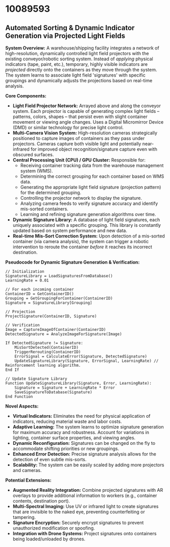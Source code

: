 # 10089593

## Automated Sorting & Dynamic Indicator Generation via Projected Light Fields

**System Overview:** A warehouse/shipping facility integrates a network of high-resolution, dynamically controlled light field projectors with the existing conveyor/robotic sorting system.  Instead of *applying* physical indicators (tape, paint, etc.), temporary, highly visible indicators are *projected* directly onto the containers as they move through the system.  The system learns to associate light field 'signatures' with specific groupings and dynamically adjusts the projections based on real-time analysis.

**Core Components:**

*   **Light Field Projector Network:** Arrayed above and along the conveyor system. Each projector is capable of generating complex light fields – patterns, colors, shapes – that persist even with slight container movement or viewing angle changes. Uses a Digital Micromirror Device (DMD) or similar technology for precise light control.
*   **Multi-Camera Vision System:** High-resolution cameras strategically positioned to capture images of containers as they pass under projectors.  Cameras capture both visible light and potentially near-infrared for improved object recognition/signature capture even with obscured surfaces.
*   **Central Processing Unit (CPU) / GPU Cluster:**  Responsible for:
    *   Receiving container tracking data from the warehouse management system (WMS).
    *   Determining the correct grouping for each container based on WMS data.
    *   Generating the appropriate light field signature (projection pattern) for the determined grouping.
    *   Controlling the projector network to display the signature.
    *   Analyzing camera feeds to verify signature accuracy and identify mis-sorted containers.
    *   Learning and refining signature generation algorithms over time.
*   **Dynamic Signature Library:** A database of light field signatures, each uniquely associated with a specific grouping. This library is constantly updated based on system performance and new data.
*   **Real-time Mis-Sort Correction System:** Upon detection of a mis-sorted container (via camera analysis), the system can trigger a robotic intervention to reroute the container *before* it reaches its incorrect destination.

**Pseudocode for Dynamic Signature Generation & Verification:**

```
// Initialization
SignatureLibrary = LoadSignaturesFromDatabase()
LearningRate = 0.01

// For each incoming container
ContainerID = GetContainerID()
Grouping = GetGroupingForContainer(ContainerID)
Signature = SignatureLibrary[Grouping]

// Projection
ProjectSignature(ContainerID, Signature)

// Verification
Image = CaptureImageOfContainer(ContainerID)
DetectedSignature = AnalyzeImageForSignature(Image)

If DetectedSignature != Signature:
    MisSortDetected(ContainerID)
    TriggerRerouting(ContainerID)
    ErrorSignal = CalculateError(Signature, DetectedSignature)
    UpdateSignatureLibrary(Signature, ErrorSignal, LearningRate) // Reinforcement learning algorithm.
End If

// Update Signature Library
Function UpdateSignatureLibrary(Signature, Error, LearningRate):
    Signature = Signature + LearningRate * Error
    SaveSignatureToDatabase(Signature)
End Function

```

**Novel Aspects:**

*   **Virtual Indicators:** Eliminates the need for physical application of indicators, reducing material waste and labor costs.
*   **Adaptive Learning:** The system learns to optimize signature generation for maximum accuracy and robustness.  Account for variations in lighting, container surface properties, and viewing angles.
*   **Dynamic Reconfiguration:**  Signatures can be changed on the fly to accommodate shifting priorities or new groupings.
*   **Enhanced Error Detection:** Precise signature analysis allows for the detection of even subtle mis-sorts.
*   **Scalability:** The system can be easily scaled by adding more projectors and cameras.



**Potential Extensions:**

*   **Augmented Reality Integration:**  Combine projected signatures with AR overlays to provide additional information to workers (e.g., container contents, destination port).
*   **Multi-Spectral Imaging:** Use UV or infrared light to create signatures that are invisible to the naked eye, preventing counterfeiting or tampering.
*   **Signature Encryption:** Securely encrypt signatures to prevent unauthorized modification or spoofing.
*   **Integration with Drone Systems:** Project signatures onto containers being loaded/unloaded by drones.
